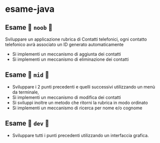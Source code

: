 # esame-java

## Esame 🥉 ```noob``` 🧟‍
Sviluppare un applicazione rubrica di Contatti telefonici, ogni contatto telefonico avrà associato un ID generato automaticamente
* Si implementi un meccanismo di aggiunta dei contatti 
* Si implementi un meccanismo di eliminazione dei contatti 

## Esame 🥈 ```mid``` 🧛‍
* Sviluppare i 2 punti precedenti e quelli successivi utilizzando un menù da terminale, 
* Si implementi un meccanismo di modifica dei contatti 
* Si sviluppi inoltre un metodo che ritorni la rubrica in modo ordinato
* Si implementi un meccanismo di ricerca per nome e/o cognome 

## Esame 🥇 ```dev``` 🤴
* Sviluppare tutti i punti precedenti utilizzando un interfaccia grafica.
